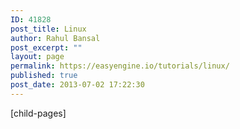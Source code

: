 ```yaml
---
ID: 41828
post_title: Linux
author: Rahul Bansal
post_excerpt: ""
layout: page
permalink: https://easyengine.io/tutorials/linux/
published: true
post_date: 2013-07-02 17:22:30
---
```

[child-pages]